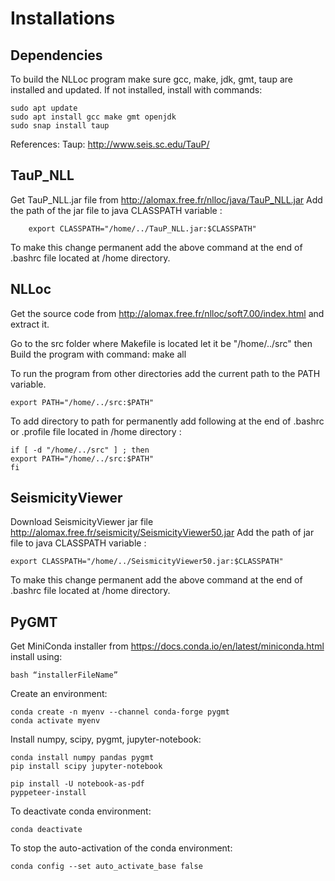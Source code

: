 # Installations
## Dependencies
To build the NLLoc program make sure gcc, make, jdk, gmt, taup are installed and updated. If not installed, install with commands:

	sudo apt update
	sudo apt install gcc make gmt openjdk
	sudo snap install taup
References:
Taup: http://www.seis.sc.edu/TauP/

## TauP_NLL
Get TauP_NLL.jar file from http://alomax.free.fr/nlloc/java/TauP_NLL.jar
Add the path of the jar file to java CLASSPATH variable :

		export CLASSPATH="/home/../TauP_NLL.jar:$CLASSPATH"

To make this change permanent add the above command at the end of .bashrc file located at /home directory.
## NLLoc
Get the source code from http://alomax.free.fr/nlloc/soft7.00/index.html and extract it.

Go to the src folder where Makefile is located let it be "/home/../src" then Build the program with command:
make all

To run the program from other directories add the current path to the PATH variable.

	export PATH="/home/../src:$PATH"
	
To add directory to path for permanently add following at the end of .bashrc or .profile
file located in /home directory :

	if [ -d "/home/../src" ] ; then
	export PATH="/home/../src:$PATH"
	fi

## SeismicityViewer
Download SeismicityViewer jar file http://alomax.free.fr/seismicity/SeismicityViewer50.jar
Add the path of jar file to java CLASSPATH variable :
	
	export CLASSPATH="/home/../SeismicityViewer50.jar:$CLASSPATH"

To make this change permanent add the above command at the end of .bashrc file located at /home directory.

## PyGMT

Get MiniConda installer from https://docs.conda.io/en/latest/miniconda.html install using:

	bash “installerFileName”

Create an environment:

	conda create -n myenv --channel conda-forge pygmt
	conda activate myenv

Install numpy, scipy, pygmt, jupyter-notebook:

	conda install numpy pandas pygmt 
	pip install scipy jupyter-notebook

	pip install -U notebook-as-pdf
	pyppeteer-install

To deactivate conda environment:

	conda deactivate

To stop the auto-activation of the conda environment:

	conda config --set auto_activate_base false
